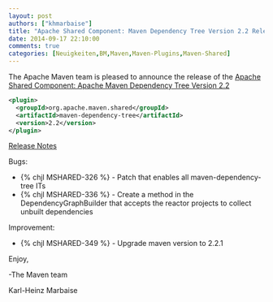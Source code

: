 ```yaml
---
layout: post
authors: ["khmarbaise"]
title: "Apache Shared Component: Maven Dependency Tree Version 2.2 Released"
date: 2014-09-17 22:10:00
comments: true
categories: [Neuigkeiten,BM,Maven,Maven-Plugins,Maven-Shared]
---
```

The Apache Maven team is pleased to announce the release of the 
[Apache Shared Component: Apache Maven Dependency Tree Version 2.2](https://maven.apache.org/shared/maven-dependency-tree/)


``` xml
<plugin>
  <groupId>org.apache.maven.shared</groupId>
  <artifactId>maven-dependency-tree</artifactId>
  <version>2.2</version>
</plugin>
```

<!-- more -->

[Release Notes](http://jira.codehaus.org/secure/ReleaseNote.jspa?projectId=11761&version=19225)

Bugs:

 * {% chjl MSHARED-326 %} - Patch that enables all maven-dependency-tree ITs
 * {% chjl MSHARED-336 %} - Create a method in the DependencyGraphBuilder that accepts the reactor projects to collect unbuilt dependencies

Improvement:

 * {% chjl MSHARED-349 %} - Upgrade maven version to 2.2.1


Enjoy,

-The Maven team

Karl-Heinz Marbaise
